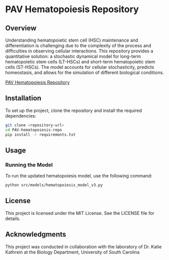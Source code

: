 # PAV Hematopoiesis Repository

## Overview
Understanding hematopoietic stem cell (HSC) maintenance and differentiation is challenging due to the complexity of the process and difficulties in observing cellular interactions. This repository provides a quantitative solution: a stochastic dynamical model for long-term hematopoietic stem cells (LT-HSCs) and short-term hematopoietic stem cells (ST-HSCs). The model accounts for cellular stochasticity, predicts homeostasis, and allows for the simulation of different biological conditions.

[PAV Hematopoiesis Repository](images/model.png)



## Installation
To set up the project, clone the repository and install the required dependencies:

```bash
git clone <repository-url>
cd PAV-hematopoiesis-repo
pip install -r requirements.txt
```

## Usage
### Running the Model
To run the updated hematopoiesis model, use the following command:

```bash
python src/models/hematopoiesis_model_v3.py
```

## License
This project is licensed under the MIT License. See the LICENSE file for details.

## Acknowledgments
This project was conducted in collaboration with the laboratory of Dr. Katie Kathrein at the Biology Department, University of South Carolina
